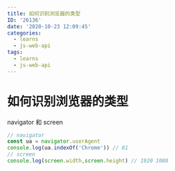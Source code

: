 ```yaml
---
title: 如何识别浏览器的类型
ID: '26136'
date: '2020-10-23 12:09:45'
categories:
  - learns
  - js-web-api
tags:
  - learns
  - js-web-api
---
```


# 如何识别浏览器的类型

navigator 和 screen

``` js 
// navigator
const ua = navigator.userAgent
console.log(ua.indexOf('Chrome')) // 81
// screen
console.log(screen.width,screen.height) // 1920 1080
```
